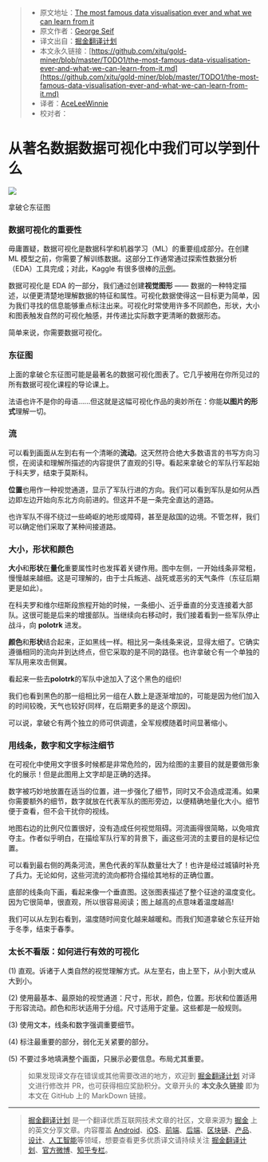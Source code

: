 > * 原文地址：[The most famous data visualisation ever and what we can learn from it](https://towardsdatascience.com/the-most-famous-data-visualisation-ever-and-what-we-can-learn-from-it-abcdfa772548)
> * 原文作者：[George Seif](https://towardsdatascience.com/@george.seif94)
> * 译文出自：[掘金翻译计划](https://github.com/xitu/gold-miner)
> * 本文永久链接：[https://github.com/xitu/gold-miner/blob/master/TODO1/the-most-famous-data-visualisation-ever-and-what-we-can-learn-from-it.md](https://github.com/xitu/gold-miner/blob/master/TODO1/the-most-famous-data-visualisation-ever-and-what-we-can-learn-from-it.md)
> * 译者：[AceLeeWinnie](https://github.com/AceLeeWinnie)
> * 校对者：

# 从著名数据数据可视化中我们可以学到什么

![](https://cdn-images-1.medium.com/max/1600/1*V9sq--wHI1wm1zA3Gng1sg.png)

拿破仑东征图

### 数据可视化的重要性

毋庸置疑，数据可视化是数据科学和机器学习（ML）的重要组成部分。在创建 ML 模型之前，你需要了解训练数据。这部分工作通常通过探索性数据分析（EDA）工具完成；对此，Kaggle 有很多很棒的[示例](https://www.kaggle.com/kernels)。

数据可视化是 EDA 的一部分，我们通过创建**视觉图形** —— 数据的一种特定描述，以便更清楚地理解数据的特征和属性。可视化数据使得这一目标更为简单，因为我们寻找的信息能够重点标注出来。可视化时常使用许多不同颜色，形状，大小和图表触发自然的可视化触感，并传递比实际数字更清晰的数据形态。

简单来说，你需要数据可视化。

### 东征图

上面的拿破仑东征图可能是最著名的数据可视化图表了。它几乎被用在你所见过的所有数据可视化课程的导论课上。

法语也许不是你的母语......但这就是这幅可视化作品的奥妙所在：你能**以图片的形式**理解一切。

### 流

可以看到画面从左到右有一个清晰的**流动**。这天然符合绝大多数语言的书写方向习惯，在阅读和理解所描述的内容提供了直观的引导。看起来拿破仑的军队行军起始于科夫罗，结束于莫斯科。

**位置**也用作一种视觉通道，显示了军队行进的方向。我们可以看到军队是如何从西边即左边开始向东北方向前进的。但这并不是一条完全直达的道路。

也许军队不得不绕过一些崎岖的地形或障碍，甚至是敌国的边境。不管怎样，我们可以确定他们采取了某种间接道路。

### 大小，形状和颜色

**大小**和**形状**在**量化**重要属性时也发挥着关键作用。图中左侧，一开始线条非常粗，慢慢越来越细。这是可理解的，由于士兵叛逃、战死或恶劣的天气条件（东征后期更是如此）。

在科夫罗和维尔纽斯段旅程开始的时候，一条细小、近乎垂直的分支连接着大部队。这很可能是后来的增援部队。当继续向右移动时，我们接着看到一些军队停止战斗，向 **polotrk** 进发。

**颜色**和**形状**结合起来，正如黑线一样。相比另一条线条来说，显得太细了。它确实遵循相同的流向并到达终点，但它采取的是不同的路径。也许拿破仑有一个单独的军队用来攻击侧翼。

看起来一些去**polotrk**的军队中途加入了这个黑色的组织!

我们也看到黑色的那一组相比另一组在人数上是逐渐增加的，可能是因为他们加入的时间较晚，天气也较好(同样，在后期更多的是这个原因)。

可以说，拿破仑有两个独立的师可供调遣，全军规模随着时间显著缩小。

### 用线条，数字和文字标注细节

在可视化中使用文字很多时候都是非常危险的，因为绘图的主要目的就是要做形象化的展示！但是此图用上文字却是正确的选择。

数字被巧妙地放置在适当的位置，进一步强化了细节，同时又不会造成混淆。如果你需要额外的细节，数字就放在代表军队的图形旁边，以便精确地量化大小。细节便于查看，但不会干扰你的视线。

地图右边的比例尺位置很好，没有造成任何视觉阻碍。河流画得很简略，以免喧宾夺主。作者似乎明白，在描绘军队行军的背景下，画这些河流的主要目的是标记位置。

可以看到最右侧的两条河流，黑色代表的军队数量壮大了！也许是经过城镇时补充了兵力。无论如何，这些河流的流向都符合描绘其地标的正确位置。

底部的线条向下画，看起来像一个垂直图。这张图表描述了整个征途的温度变化。因为它很简单，很直观，所以很容易阅读；图上越高的点意味着温度越高!

我们可以从左到右看到，温度随时间变化越来越暖和。而我们知道拿破仑东征开始于冬季，结束于春季。

### 太长不看版：如何进行有效的可视化

(1) 直观。诉诸于人类自然的视觉理解方式。从左至右，由上至下，从小到大或从大到小。

(2) 使用最基本、最原始的视觉通道：尺寸，形状，颜色，位置。形状和位置适用于形容流动。颜色和形状适用于分组。尺寸适用于定量。这些都是一般规则。

(3) 使用文本，线条和数字强调重要细节。

(4) 标注最重要的部分，弱化无关紧要的部分。

(5) 不要过多地填满整个画面，只展示必要信息。布局尤其重要。

> 如果发现译文存在错误或其他需要改进的地方，欢迎到 [掘金翻译计划](https://github.com/xitu/gold-miner) 对译文进行修改并 PR，也可获得相应奖励积分。文章开头的 **本文永久链接** 即为本文在 GitHub 上的 MarkDown 链接。

---

> [掘金翻译计划](https://github.com/xitu/gold-miner) 是一个翻译优质互联网技术文章的社区，文章来源为 [掘金](https://juejin.im) 上的英文分享文章。内容覆盖 [Android](https://github.com/xitu/gold-miner#android)、[iOS](https://github.com/xitu/gold-miner#ios)、[前端](https://github.com/xitu/gold-miner#前端)、[后端](https://github.com/xitu/gold-miner#后端)、[区块链](https://github.com/xitu/gold-miner#区块链)、[产品](https://github.com/xitu/gold-miner#产品)、[设计](https://github.com/xitu/gold-miner#设计)、[人工智能](https://github.com/xitu/gold-miner#人工智能)等领域，想要查看更多优质译文请持续关注 [掘金翻译计划](https://github.com/xitu/gold-miner)、[官方微博](http://weibo.com/juejinfanyi)、[知乎专栏](https://zhuanlan.zhihu.com/juejinfanyi)。
